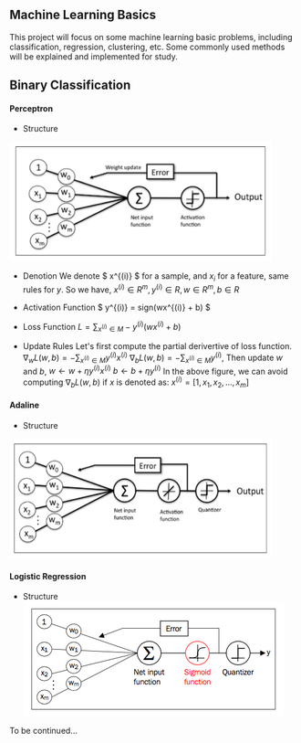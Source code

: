 ## Machine Learning Basics
This project will focus on some machine learning basic problems, including classification, regression, clustering, etc. Some commonly used methods will be explained and implemented for study.

## Binary Classification

#### Perceptron
* Structure
<img src="data/img/perceptron.png" style="width:460px; height:210px"/>

* Denotion
We denote $ x^{(i)} $ for a sample, and $x_i$ for a feature, same rules for $y$.
So we have, $x^{(i)} \in R^{m}, y^{(i)} \in R, w \in R^{m}, b \in R$

* Activation Function
$ y^{(i)} = sign(wx^{(i)} + b) $

* Loss Function
$L = \sum_{x^{(i)} \in M}-y^{(i)}(wx^{(i)} + b)$

* Update Rules
Let's first compute the partial derivertive of loss function.
$\nabla_w L(w,b) = -\sum_{x^{(i)} \in M} y^{(i)} x^{(i)}$
$\nabla_b L(w,b) = -\sum_{x^{(i)} \in M} y^{(i)}$,
Then update $w$ and $b$,
$w \leftarrow w + \eta y^{(i)}x^{(i)}$
$b \leftarrow b + \eta y^{(i)}$
In the above figure, we can avoid computing $\nabla_b L(w,b)$ if $x$ is denoted as:
$x^{(i)} = [1, x_1, x_2, ..., x_m]$

#### Adaline
* Structure
<img src="data/img/adaline.png" style="width:460px; height:210px"/>

#### Logistic Regression
* Structure
![alt text](data/img/logistic.png)

To be continued...
